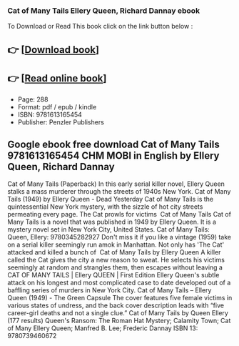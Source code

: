 ### Cat of Many Tails Ellery Queen, Richard Dannay ebook

To Download or Read This book click on the link button below :

## 👉  [**[Download book](http://ebooksharez.info/download.php?group=book&from=github.com&id=717358&lnk=1063 "Download book")**]

## 👉  [**[Read online book](http://ebooksharez.info/download.php?group=book&from=github.com&id=717358&lnk=1063 "Read online book")**]


* Page: 288
* Format: pdf / epub / kindle
* ISBN: 9781613165454
* Publisher: Penzler Publishers



## Google ebook free download Cat of Many Tails 9781613165454 CHM MOBI in English by Ellery Queen, Richard Dannay



 Cat of Many Tails (Paperback) In this early serial killer novel, Ellery Queen stalks a mass murderer through the streets of 1940s New York.
 Cat of Many Tails (1949) by Ellery Queen - Dead Yesterday Cat of Many Tails is the quintessential New York mystery, with the sizzle of hot city streets permeating every page. The Cat prowls for victims 
 Cat of Many Tails Cat of Many Tails is a novel that was published in 1949 by Ellery Queen. It is a mystery novel set in New York City, United States.
 Cat of Many Tails: Queen, Ellery: 9780345282927 Don&#039;t miss it if you like a vintage (1959) take on a serial killer seemingly run amok in Manhattan. Not only has &#039;The Cat&#039; attacked and killed a bunch of 
 Cat of Many Tails by Ellery Queen A killer called the Cat gives the city a new reason to sweat. He selects his victims seemingly at random and strangles them, then escapes without leaving a 
 CAT OF MANY TAILS | Ellery QUEEN | First Edition Ellery Queen&#039;s subtle attack on his longest and most complicated case to date developed out of a baffling series of murders in New York City.
 Cat of Many Tails – Ellery Queen (1949) - The Green Capsule The cover features five female victims in various states of undress, and the back cover description leads with “five career-girl deaths and not a single clue.”
 Cat of Many Tails by Queen Ellery (177 results) Queen&#039;s Ransom: The Roman Hat Mystery; Calamity Town; Cat of Many Ellery Queen; Manfred B. Lee; Frederic Dannay ISBN 13: 9780739460672





